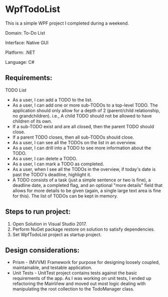 # WpfTodoList

This is a simple WPF project I completed during a weekend.  

Domain: To-Do List

Interface: Native GUI

Platform: .NET

Language: C#  

## Requirements:

TODO List

* As a user, I can add a TODO to the list.
* As a user, I can add one or more sub-TODOs to a top-level TODO. The application should only allow for a depth of 2 (parent/child relationship, no grandchildren). i.e., A child TODO should not be allowed to have children of its own.
* If a sub-TODO exist and are all closed, then the parent TODO should close.
* If a parent TODO closes, then all sub-TODOs should close.
* As a user, I can see all the TODOs on the list in an overview.
* As a user, I can drill into a TODO to see more information about the TODO.
* As a user, I can delete a TODO.
* As a user, I can mark a TODO as completed.
* As a user, when I see all the TODOs in the overview, if today's date is past the TODO's deadline, highlight it.
* A TODO consists of a task (just a simple sentence or two is fine), a deadline date, a completed flag, and an optional "more details" field that allows for more details to be given (again, a single large text area is fine for this).
The list of TODOs can be kept in memory.

## Steps to run project:

1) Open Solution in Visual Studio 2017.
2) Perform NuGet package restore on solution to satisfy dependencies.
3) Set WpfTodoList project as startup project.

## Design considerations:

* Prism - (MVVM) Framework for purpose for designing loosely coupled, maintainable, and testable application.
* Unit Tests - UnitTest project contains tests against the basic requirements of the app.  As I was working on unit tests, I ended up refactoring the MainView and moved out most logic dealing with manipulating the root collection to the TodoManager class.
